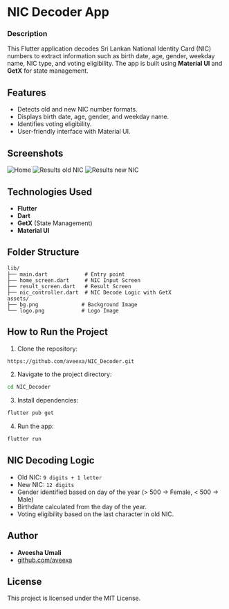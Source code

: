 # NIC Decoder App

### Description
This Flutter application decodes Sri Lankan National Identity Card (NIC) numbers to extract information such as birth date, age, gender, weekday name, NIC type, and voting eligibility. The app is built using **Material UI** and **GetX** for state management.

## Features
- Detects old and new NIC number formats.
- Displays birth date, age, gender, and weekday name.
- Identifies voting eligibility.
- User-friendly interface with Material UI.

## Screenshots
![Home](https://github.com/user-attachments/assets/59ac606a-6080-4c15-b746-6b53278991fe)
![Results old NIC](https://github.com/user-attachments/assets/6dc2e3bf-908a-4c12-9ba2-9a72bd2c58a3)
![Results new NIC](https://github.com/user-attachments/assets/8ae5ce15-b82f-4b89-ab1b-34d0e4936ac0)


## Technologies Used
- **Flutter**
- **Dart**
- **GetX** (State Management)
- **Material UI**

## Folder Structure
```plaintext
lib/
├── main.dart            # Entry point
├── home_screen.dart     # NIC Input Screen
├── result_screen.dart   # Result Screen
├── nic_controller.dart  # NIC Decode Logic with GetX
assets/
├── bg.png              # Background Image
└── logo.png            # Logo Image
```

## How to Run the Project
1. Clone the repository:
```bash
https://github.com/aveexa/NIC_Decoder.git
```
2. Navigate to the project directory:
```bash
cd NIC_Decoder
```
3. Install dependencies:
```bash
flutter pub get
```
4. Run the app:
```bash
flutter run
```

## NIC Decoding Logic
- Old NIC: `9 digits + 1 letter`
- New NIC: `12 digits`
- Gender identified based on day of the year (> 500 → Female, < 500 → Male)
- Birthdate calculated from the day of the year.
- Voting eligibility based on the last character in old NIC.

## Author
- **Aveesha Umali**
- [github.com/aveexa](https://github.com/aveexa)

## License
This project is licensed under the MIT License.

